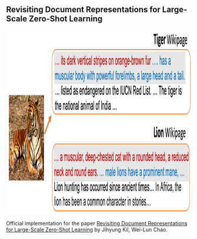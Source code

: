 ## Revisiting Document Representations for Large-Scale Zero-Shot Learning

<center><img src="./figs/zsl_app.png" width="500" height="500"></center>

Official implementation for the paper [Revisiting Document Representations for Large-Scale Zero-Shot Learning]() by Jihyung Kil, Wei-Lun Chao.
